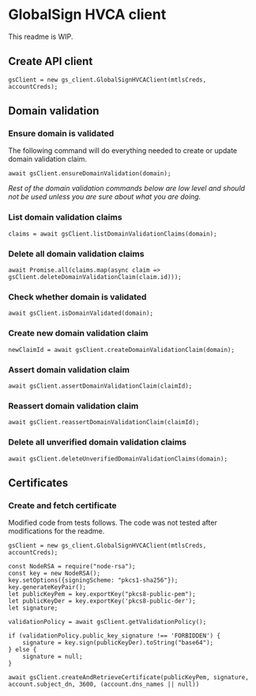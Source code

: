 # GlobalSign HVCA client

This readme is WIP.

## Create API client

	gsClient = new gs_client.GlobalSignHVCAClient(mtlsCreds, accountCreds);

## Domain validation

### Ensure domain is validated

The following command will do everything needed to create or update domain validation claim.

	await gsClient.ensureDomainValidation(domain);

*Rest of the domain validation commands below are low level and should not be used
unless you are sure about what you are doing.*

### List domain validation claims

	claims = await gsClient.listDomainValidationClaims(domain);
	
### Delete all domain validation claims

	await Promise.all(claims.map(async claim => gsClient.deleteDomainValidationClaim(claim.id)));

### Check whether domain is validated

	await gsClient.isDomainValidated(domain);

### Create new domain validation claim

	newClaimId = await gsClient.createDomainValidationClaim(domain);
	
### Assert domain validation claim

	await gsClient.assertDomainValidationClaim(claimId);
	
### Reassert domain validation claim

	await gsClient.reassertDomainValidationClaim(claimId);

### Delete all unverified domain validation claims

	await gsClient.deleteUnverifiedDomainValidationClaims(domain);

## Certificates

### Create and fetch certificate

Modified code from tests follows. The code was not tested after modifications for the readme.

	gsClient = new gs_client.GlobalSignHVCAClient(mtlsCreds, accountCreds);

	const NodeRSA = require("node-rsa");
    const key = new NodeRSA();
    key.setOptions({signingScheme: "pkcs1-sha256"});
    key.generateKeyPair();
    let publicKeyPem = key.exportKey("pkcs8-public-pem");
    let publicKeyDer = key.exportKey('pkcs8-public-der');
    let signature;

    validationPolicy = await gsClient.getValidationPolicy();

    if (validationPolicy.public_key_signature !== 'FORBIDDEN') {
        signature = key.sign(publicKeyDer).toString("base64");
    } else {
        signature = null;
    }

    await gsClient.createAndRetrieveCertificate(publicKeyPem, signature, account.subject_dn, 3600, (account.dns_names || null))
